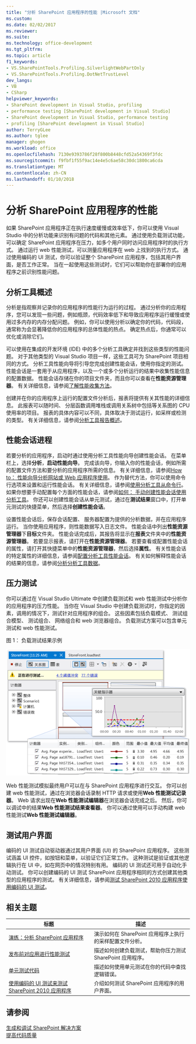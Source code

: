 ```yaml
---
title: "分析 SharePoint 应用程序的性能 |Microsoft 文档"
ms.custom: 
ms.date: 02/02/2017
ms.reviewer: 
ms.suite: 
ms.technology: office-development
ms.tgt_pltfrm: 
ms.topic: article
f1_keywords:
- VS.SharePointTools.Profiling.SilverlightWebPartOnly
- VS.SharePointTools.Profiling.DotNetTrustLevel
dev_langs:
- VB
- CSharp
helpviewer_keywords:
- SharePoint development in Visual Studio, profiling
- performance testing [SharePoint development in Visual Studio]
- SharePoint development in Visual Studio, performance testing
- profiling [SharePoint development in Visual Studio]
author: TerryGLee
ms.author: tglee
manager: ghogen
ms.workload: office
ms.openlocfilehash: 7130e9393786f28f800b8448cfd52a54369f3fdc
ms.sourcegitcommit: f9fbf1f55f9ac14e4e5c6ae58c30dc1800ca6cda
ms.translationtype: MT
ms.contentlocale: zh-CN
ms.lasthandoff: 01/10/2018
---
```

# <a name="profiling-the-performance-of-sharepoint-applications"></a>分析 SharePoint 应用程序的性能
  如果 SharePoint 应用程序正在执行速度缓慢或效率低下，你可以使用 Visual Studio 中的分析功能来识别有问题的代码和其他元素。 通过使用负载测试功能，可以确定 SharePoint 应用程序在压力，如多个用户同时访问应用程序时的执行方式。 通过运行 web 性能测试，可以测量应用程序在 web 上找到的执行方式。 通过使用编码的 UI 测试，你可以验证整个 SharePoint 应用程序，包括其用户界面，是否工作正常。 当在一起使用这些测试时，它们可以帮助你在部署你的应用程序之前识别性能问题。  
  
## <a name="profiling-tools-overview"></a>分析工具概述  
 分析是指观察并记录你的应用程序的性能行为运行的过程。 通过分析你的应用程序，您可以发现一些问题，例如瓶颈，代码效率低下和导致应用程序运行缓慢或使用过多内存的内存分配问题。 例如，你可以使用分析以确定你的代码，代码段，通常称为会显著降低你的应用程序的总体性能的热点。 确定热点后，你通常可以优化或消除它们。  
  
 可以使用在集成的开发环境 (IDE) 中的多个分析工具确定并找到这些类型的性能问题。 对于其他类型的 Visual Studio 项目一样，这些工具可为 SharePoint 项目相同的方式。 分析工具性能向导将引导您完成创建性能会话，使用你指定的测试。 性能会话是一套用于从应用程序，以及一个或多个分析运行的结果中收集性能信息的配置数据。 性能会话存储在你的项目文件夹，而且你可以查看在**性能资源管理器**。 有关详细信息，请参阅[了解性能收集方法](/visualstudio/profiling/understanding-performance-collection-methods)。  
  
 创建并在你的应用程序上运行的配置文件分析后，报表将提供有关其性能的详细信息。 此报表可以随时间、 分层函数调用堆栈或调用关系树中包括等关系图的 CPU 使用率的项目。 报表的具体内容可以不同，具体取决于测试运行，如采样或检测的类型。 有关详细信息，请参阅[分析工具报告概述](http://go.microsoft.com/fwlink/?LinkId=224689)。  
  
## <a name="performance-session-process"></a>性能会话进程  
 若要分析的应用程序，启动时通过使用分析工具性能向导创建性能会话。 在菜单栏上，选择**分析**，**启动性能向导**。 完成该向导，你输入你的性能会话，例如所需的配置文件方法和要分析的应用程序所需的信息。 有关详细信息，请参阅[How to： 性能向导分析网站或 Web 应用程序使用](http://go.microsoft.com/fwlink/?LinkId=224692)。 作为替代方法，你可以使用命令行选项来设置和运行性能会话。 有关详细信息，请参阅[使用分析工具从命令行](http://go.microsoft.com/fwlink/?LinkId=224703)。 如果你想要手动配置每个方面的性能会话，请参阅[如何： 手动创建性能会话使用分析工具](http://go.microsoft.com/fwlink/?LinkId=224691)。 你还可以创建性能会话从单元测试，通过在**测试结果**窗口中，打开单元测试的快捷菜单，然后选择**创建性能会话**。  
  
 设置性能会话后，保存会话配置、 服务器配置为提供的分析数据，并在应用程序运行。 当你使用应用程序，则性能数据写入日志文件。 性能会话中列出**性能资源管理器**下**目标**文件夹。 性能会话完成后，其报告将显示在**报表**文件夹中的**性能资源管理器**。 若要显示报表，请打开在**性能资源管理器**。 若要查看或配置性能会话的属性，请打开其快捷菜单中的**性能资源管理器**，然后选择**属性**。 有关性能会话的特定属性的详细信息，请参阅[配置分析工具性能会话](http://go.microsoft.com/fwlink/?LinkId=224694)。 有关如何解释性能会话的结果的信息，请参阅[分析分析工具数据](http://go.microsoft.com/fwlink/?LinkId=224704)。  
  
## <a name="stress-testing"></a>压力测试  
 你可以通过在 Visual Studio Ultimate 中创建负载测试和 web 性能测试中分析你的应用程序的压力性能。 当你在 Visual Studio 中创建负载测试时，你指定的因素，调用的情况下，测试针对应用程序的组合。 这些因素包括负载模式、 测试组合模型、 测试组合、 网络组合和 web 浏览器组合。 负载测试方案可以包含单元测试和 web 性能测试。  
  
 图 1： 负载测试结果示例  
  
 ![运行负载测试关系图视图](../sharepoint/media/load-webgraphs.png "运行负载测试关系图视图")  
  
 Web 性能测试模拟最终用户可以在与 SharePoint 应用程序进行交互。 你可以创建 web 性能测试，通过在浏览器会话录制 HTTP 请求或使用**Web 性能测试记录器**。 Web 请求出现在**Web 性能测试编辑器**在浏览器会话完成之后。 然后，你可以调试中的结果**Web 性能测试结果查看器**。 你可以通过使用可以手动构建 web 性能测试**Web 性能测试编辑器**。  
  
## <a name="testing-user-interfaces"></a>测试用户界面  
 编码的 UI 测试自动驱动器通过其用户界面 (UI) 的 SharePoint 应用程序。 这些测试涵盖 UI 控件，如按钮和菜单，以验证它们正常工作。 这种测试是验证或其他逻辑执行在 UI 中，如在网页中的情况特别有用。 编码的 UI 测试还可用于自动化手动测试。 你可以创建编码的 UI 测试 SharePoint 应用程序相同的方式创建其他类型的应用程序的测试。 有关详细信息，请参阅[测试 SharePoint 2010 应用程序使用编码的 UI 测试](/visualstudio/test/testing-sharepoint-2010-applications-with-coded-ui-tests)。  
  
## <a name="related-topics"></a>相关主题  
  
|标题|描述|  
|-----------|-----------------|  
|[演练：分析 SharePoint 应用程序](../sharepoint/walkthrough-profiling-a-sharepoint-application.md)|演示如何在 SharePoint 应用程序上执行的采样配置文件分析。|  
|[发布前对应用进行性能测试](https://www.visualstudio.com/docs/test/performance-testing/run-performance-tests-app-before-release)|描述如何创建负载测试，帮助你压力测试 SharePoint 应用程序。|  
|[单元测试代码](/visualstudio/test/unit-test-your-code)|描述如何使用单元测试在你的代码中查找逻辑错误。|  
|[使用编码的 UI 测试来测试 SharePoint 2010 应用程序](/visualstudio/test/testing-sharepoint-2010-applications-with-coded-ui-tests)|介绍如何测试 SharePoint 应用程序的用户界面。|  
  
## <a name="see-also"></a>请参阅

[生成和调试 SharePoint 解决方案](../sharepoint/building-and-debugging-sharepoint-solutions.md)  
[提高代码质量](/visualstudio/test/improve-code-quality)
